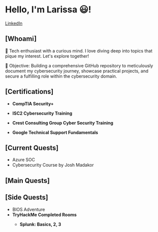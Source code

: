 <h1> Hello, I'm Larissa 😃!</h1>

[LinkedIn](https://www.linkedin.com/in/larissa-m-egbuna)

## [Whoami]

👋 Tech enthusiast with a curious mind. I love diving deep into topics that pique my interest. Let's explore together!

🎯 Objective: Building a comprehensive GitHub repository to meticulously document my cybersecurity journey, showcase practical projects, and secure a fulfilling role within the cybersecurity domain.

## [Certifications]

- **CompTIA Security+**

- **ISC2 Cybersecurity Training**

- **Crest Consulting Group Cyber Security Training**
 
- **Google Technical Support Fundamentals**



## [Current Quests] 
- Azure SOC
- Cybersecurity Course by Josh Madakor


## [Main Quests] 

## [Side Quests]

- BIOS Adventure
- **TryHackMe Completed Rooms**
  - **Splunk: Basics, 2, 3**
    
    <!-- - Achievements/Badges: [Achievement Name](link-to-achievement)
    - Description: Brief description of the room and key takeaways.

  <!-- - **Room Name 2**
    - Achievements/Badges: [Achievement Name](link-to-achievement)
    - Description: Brief description of the room and key takeaways.

  - **Room Name 3**
    - Achievements/Badges: [Achievement Name](link-to-achievement)
    - Description: Brief description of the room and key takeaways.





<!--
**joshmadakor1/joshmadakor1** is a ✨ _special_ ✨ repository because its `README.md` (this file) appears on your GitHub profile.
[<img align="left" alt="JoshMadakor | LinkedIn" width="22px" src="https://cdn.jsdelivr.net/npm/simple-icons@v3/icons/linkedin.svg" />][linkedin]
Here are some ideas to get you started:

- 🔭 I’m currently working on ...
- 🌱 I’m currently learning ...
- 👯 I’m looking to collaborate on ...
- 🤔 I’m looking for help with ...
- 💬 Ask me about ...
- 📫 How to reach me: ...
- 😄 Pronouns: ...
- ⚡ Fun fact: ...
-->

<!--
<h2>Main Quests (InfoSec) 💻:</h2>
<br>
- <b>Active Directory Lab</b>
- <b>SIEM (Azure)</b>
- <b>Vulnerability Management (Nessus)</b>
- <b>File Integrity Monitoring</b>

<h2>Certifications 🏆</h2> 

<h2> 🤝 Let's connect!</h2>

<br/>
